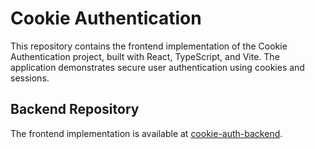 # Cookie Authentication

This repository contains the frontend implementation of the Cookie Authentication project, built with React, TypeScript, and Vite.
The application demonstrates secure user authentication using cookies and sessions.

## Backend Repository

The frontend implementation is available at [cookie-auth-backend](https://github.com/renefatuaki/cookie-auth-backend).
